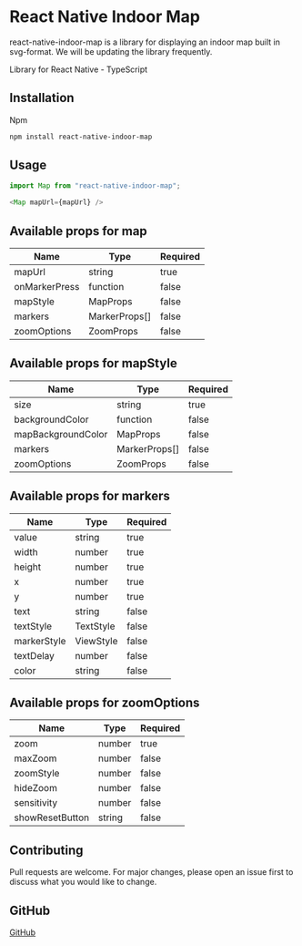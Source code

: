 # React Native Indoor Map

react-native-indoor-map is a library for displaying an indoor map built in svg-format. We will be updating the library frequently.

Library for React Native - TypeScript

## Installation

Npm

```bash
npm install react-native-indoor-map
```

## Usage

```javascript
import Map from "react-native-indoor-map";
```

```javascript
<Map mapUrl={mapUrl} />
```

## Available props for map

| Name          | Type          | Required |
| ------------- | ------------- | -------- |
| mapUrl        | string        | true     |
| onMarkerPress | function      | false    |
| mapStyle      | MapProps      | false    |
| markers       | MarkerProps[] | false    |
| zoomOptions   | ZoomProps     | false    |

## Available props for mapStyle

| Name               | Type          | Required |
| ------------------ | ------------- | -------- |
| size               | string        | true     |
| backgroundColor    | function      | false    |
| mapBackgroundColor | MapProps      | false    |
| markers            | MarkerProps[] | false    |
| zoomOptions        | ZoomProps     | false    |

## Available props for markers

| Name        | Type      | Required |
| ----------- | --------- | -------- |
| value       | string    | true     |
| width       | number    | true     |
| height      | number    | true     |
| x           | number    | true     |
| y           | number    | true     |
| text        | string    | false    |
| textStyle   | TextStyle | false    |
| markerStyle | ViewStyle | false    |
| textDelay   | number    | false    |
| color       | string    | false    |

## Available props for zoomOptions

| Name            | Type   | Required |
| --------------- | ------ | -------- |
| zoom            | number | true     |
| maxZoom         | number | false    |
| zoomStyle       | number | false    |
| hideZoom        | number | false    |
| sensitivity     | number | false    |
| showResetButton | string | false    |

## Contributing

Pull requests are welcome. For major changes, please open an issue first to discuss what you would like to change.

## GitHub

[GitHub](https://github.com/putteabrahamsson/react-native-indoor-map)

